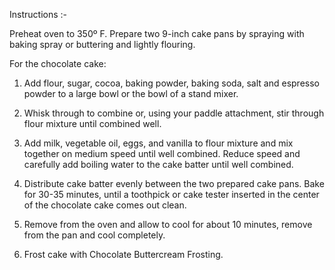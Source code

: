 Instructions :-

Preheat oven to 350º F. Prepare two 9-inch cake pans by spraying with baking spray or buttering and lightly flouring.

For the chocolate cake:

1. Add flour, sugar, cocoa, baking powder, baking soda, salt and espresso powder to a large bowl or the bowl of a stand mixer. 

2. Whisk through to combine or, using your paddle attachment, stir through flour mixture until combined well.

3. Add milk, vegetable oil, eggs, and vanilla to flour mixture and mix together on medium speed until well combined. Reduce speed and carefully add boiling water to the cake batter until well combined.

4. Distribute cake batter evenly between the two prepared cake pans. Bake for 30-35 minutes, until a toothpick or cake tester inserted in the center of the chocolate cake comes out clean.

5. Remove from the oven and allow to cool for about 10 minutes, remove from the pan and cool completely.

6. Frost cake with Chocolate Buttercream Frosting.